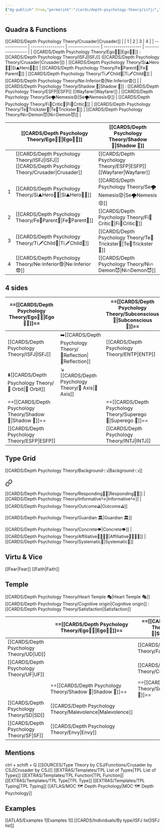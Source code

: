 ```yaml
---
{"dg-publish":true,"permalink":"/cards/depth-psychology-theory/isfj/","noteIcon":"","created":"2022-12-27T19:27:25.866+01:00","updated":"2023-04-21T13:49:33.097+02:00"}
---
```



## Quadra & Functions
[[CARDS/Depth Psychology Theory/Crusader\|Crusader]]
|               | 1                 | 2                | 3                   | 4                  |
| ------------- | ----------------- | ---------------- | ------------------- | ------------------ |
| [[CARDS/Depth Psychology Theory/Ego🙋‍♂️\|Ego🙋‍♂️]] : [[CARDS/Depth Psychology Theory/ISFJ\|ISFJ]] ([[CARDS/Depth Psychology Theory/Crusader\|Crusader]])  | [[CARDS/Depth Psychology Theory/Si⛰️Hero🦸‍♂️\|Si⛰️Hero🦸‍♂️]] | [[CARDS/Depth Psychology Theory/Fe💉Parent🤨\|Fe💉Parent🤨]] | [[CARDS/Depth Psychology Theory/Ti🗡️Child👼\|Ti🗡️Child👼]]     | [[CARDS/Depth Psychology Theory/Ne💧Inferior😨\|Ne💧Inferior😨]] |
| [[CARDS/Depth Psychology Theory/Shadow 👤\|Shadow 👤]] : [[CARDS/Depth Psychology Theory/ESFP\|ESFP]] [[Wayfarer\|Wayfarer]] | [[CARDS/Depth Psychology Theory/Se🌪️Nemesis😟\|Se🌪️Nemesis😟]] | [[CARDS/Depth Psychology Theory/Fi🔱Critic🤔\|Fi🔱Critic🤔]] | [[CARDS/Depth Psychology Theory/Te🏹Trickster🤡\|Te🏹Trickster🤡]] | [[CARDS/Depth Psychology Theory/Ni🔥Demon😈\|Ni🔥Demon😈]]    |

|     | [[CARDS/Depth Psychology Theory/Ego🙋‍♂️\|Ego🙋‍♂️]] | [[CARDS/Depth Psychology Theory/Shadow 👤\|Shadow 👤]]|
| --- | ------------------ | --------------------- |
|     | [[CARDS/Depth Psychology Theory/ISFJ\|ISFJ]] [[CARDS/Depth Psychology Theory/Crusader\|Crusader]]  | [[CARDS/Depth Psychology Theory/ESFP\|ESFP]] [[Wayfarer\|Wayfarer]]   |
| 1 | [[CARDS/Depth Psychology Theory/Si⛰️Hero🦸‍♂️\|Si⛰️Hero🦸‍♂️]]                  | [[CARDS/Depth Psychology Theory/Se🌪️Nemesis😟\|Se🌪️Nemesis😟]]                   |
|2 | [[CARDS/Depth Psychology Theory/Fe💉Parent🤨\|Fe💉Parent🤨]]                   | [[CARDS/Depth Psychology Theory/Fi🔱Critic🤔\|Fi🔱Critic🤔]]                    |
|3 | [[CARDS/Depth Psychology Theory/Ti🗡️Child👼\|Ti🗡️Child👼]]                     | [[CARDS/Depth Psychology Theory/Te🏹Trickster🤡\|Te🏹Trickster🤡]]                 |
|4 | [[CARDS/Depth Psychology Theory/Ne💧Inferior😨\|Ne💧Inferior😨]]                 |    [[CARDS/Depth Psychology Theory/Ni🔥Demon😈\|Ni🔥Demon😈]]                                  |


## 4 sides  
| ==[[CARDS/Depth Psychology Theory/Ego🙋‍♂️\|Ego🙋‍♂️]]==  |                    | ==[[CARDS/Depth Psychology Theory/Subconscious 🤸\|Subconscious 🤸]]== |
| -------------- | ------------------ | ------------------- |
| [[CARDS/Depth Psychology Theory/ISFJ\|ISFJ]]               | ➡️[[CARDS/Depth Psychology Theory/🔀Reflection\|🔀Reflection]] | [[CARDS/Depth Psychology Theory/ENTP\|ENTP]] |
| ⬇️[[CARDS/Depth Psychology Theory/🔄 Orbit\|🔄 Orbit]] | ↘️ [[CARDS/Depth Psychology Theory/🧲 Axis\|🧲 Axis]]     |                     |
| ==[[CARDS/Depth Psychology Theory/Shadow 👤\|Shadow 👤]]==  |                    | ==[[CARDS/Depth Psychology Theory/Superego 👹\|Superego 👹]]==     |
| [[CARDS/Depth Psychology Theory/ESFP\|ESFP]]    |                   |  [[CARDS/Depth Psychology Theory/INTJ\|INTJ]] |


## Type Grid 
[[CARDS/Depth Psychology Theory/Background👈\|Background👈]] 

<div class="transclusion internal-embed is-loaded"><a class="markdown-embed-link" href="/cards/depth-psychology-theory/background/#22a9bf" aria-label="Open link"><svg xmlns="http://www.w3.org/2000/svg" width="24" height="24" viewBox="0 0 24 24" fill="none" stroke="currentColor" stroke-width="2" stroke-linecap="round" stroke-linejoin="round" class="svg-icon lucide-link"><path d="M10 13a5 5 0 0 0 7.54.54l3-3a5 5 0 0 0-7.07-7.07l-1.72 1.71"></path><path d="M14 11a5 5 0 0 0-7.54-.54l-3 3a5 5 0 0 0 7.07 7.07l1.71-1.71"></path></svg></a><div class="markdown-embed">



[[CARDS/Depth Psychology Theory/Responding🧘‍♂️\|Responding🧘‍♂️]] | [[CARDS/Depth Psychology Theory/Informative↪️\|Informative↪️]] | [[CARDS/Depth Psychology Theory/Outcome⛳\|Outcome⛳]] 

</div></div>

[[CARDS/Depth Psychology Theory/Guardian 🏛️\|Guardian 🏛️]] 

<div class="transclusion internal-embed is-loaded"><div class="markdown-embed">



[[CARDS/Depth Psychology Theory/Concrete👁️\|Concrete👁️]] | [[CARDS/Depth Psychology Theory/Affiliative👨‍👩‍👧‍👦\|Affiliative👨‍👩‍👧‍👦]] | [[CARDS/Depth Psychology Theory/Systematic🔧\|Systematic🔧]]  

</div></div>
  

## Virtu & Vice
[[Fear\|Fear]] [[Faith\|Faith]]

## Temple 
[[CARDS/Depth Psychology Theory/Heart Temple 🎭\|Heart Temple 🎭]]
[[CARDS/Depth Psychology Theory/Cognitive origin\|Cognitive origin]] : [[CARDS/Depth Psychology Theory/Satisfaction\|Satisfaction]]

|       | ==[[CARDS/Depth Psychology Theory/Ego🙋‍♂️\|Ego🙋‍♂️]]== | ==[[CARDS/Depth Psychology Theory/Subconscious 🤸\|Subconscious 🤸]]== |
| ----- | ----------------- |  ----------------------- |
| [[CARDS/Depth Psychology Theory/UD\|UD]]   |    | [[CARDS/Depth Psychology Theory/Fanatism\|Fanatism]]      |
| [[CARDS/Depth Psychology Theory/UF\|UF]] |    | [[CARDS/Depth Psychology Theory/Compassion\|Compassion]]    |
|       | ==[[CARDS/Depth Psychology Theory/Shadow 👤\|Shadow 👤]]== |     ==[[CARDS/Depth Psychology Theory/Superego 👹\|Superego 👹]]==     |
| [[CARDS/Depth Psychology Theory/SD\|SD]]   | [[CARDS/Depth Psychology Theory/Malevolence\|Malevolence]] |                        |
| [[CARDS/Depth Psychology Theory/SF\|SF]] | [[CARDS/Depth Psychology Theory/Envy\|Envy]]       |                        |


## Mentions 
ctrl + schift + Q
[[SOURCES/Type Theory by CSJ/Functions/Crusader by CSJ\|Crusader by CSJ]]
[[EXTRAS/Templates/TPL List of Types\|TPL List of Types]]
[[EXTRAS/Templates/TPL Function\|TPL Function]]
[[EXTRAS/Templates/TPL Type\|TPL Type]]
[[EXTRAS/Templates/TPL Typing\|TPL Typing]]
[[ATLAS/MOC 🗺️ Depth Psychology\|MOC 🗺️ Depth Psychology]]

## Examples 
[[ATLAS/Examples 1\|Examples 1]] 
[[CARDS/Individuals/By type/ISFJ list\|ISFJ list]]